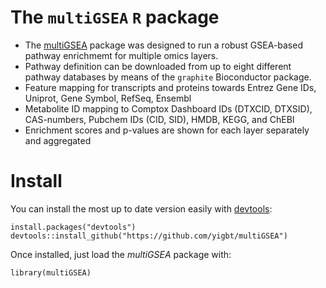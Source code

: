 # The `multiGSEA` `R` package

- The [multiGSEA](https://github.com/yigbt/multiGSEA) package was
  designed to run a robust GSEA-based pathway enrichmemt for multiple
  omics layers.
- Pathway definition can be downloaded from up to eight different
  pathway databases by means of the `graphite` Bioconductor package.
- Feature mapping for transcripts and proteins towards Entrez Gene
  IDs, Uniprot, Gene Symbol, RefSeq, Ensembl
- Metabolite ID mapping to Comptox Dashboard IDs (DTXCID, DTXSID),
  CAS-numbers, Pubchem IDs (CID, SID), HMDB, KEGG, and ChEBI
- Enrichment scores and p-values are shown for each layer separately
  and aggregated
  
# Install

You can install the most up to date version easily with
[devtools](https://github.com/hadley/devtools):

    install.packages("devtools")
    devtools::install_github("https://github.com/yigbt/multiGSEA")


Once installed, just load the *multiGSEA* package with:

    library(multiGSEA)



